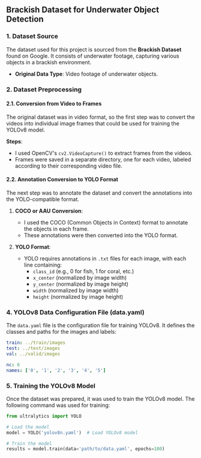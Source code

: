 ## Brackish Dataset for Underwater Object Detection

### 1. **Dataset Source**
The dataset used for this project is sourced from the **Brackish Dataset** found on Google. It consists of underwater footage, capturing various objects in a brackish environment.

- **Original Data Type**: Video footage of underwater objects.

### 2. **Dataset Preprocessing**

#### 2.1. **Conversion from Video to Frames**
The original dataset was in video format, so the first step was to convert the videos into individual image frames that could be used for training the YOLOv8 model.

**Steps**:
- I used OpenCV's `cv2.VideoCapture()` to extract frames from the videos.
- Frames were saved in a separate directory, one for each video, labeled according to their corresponding video file.


#### 2.2. **Annotation Conversion to YOLO Format**
The next step was to annotate the dataset and convert the annotations into the YOLO-compatible format.

1. **COCO or AAU Conversion**:
   - I used the COCO (Common Objects in Context) format to annotate the objects in each frame.
   - These annotations were then converted into the YOLO format.

2. **YOLO Format**:
   - YOLO requires annotations in `.txt` files for each image, with each line containing:
     - `class_id` (e.g., 0 for fish, 1 for coral, etc.)
     - `x_center` (normalized by image width)
     - `y_center` (normalized by image height)
     - `width` (normalized by image width)
     - `height` (normalized by image height)




### 4. **YOLOv8 Data Configuration File (data.yaml)**

The `data.yaml` file is the configuration file for training YOLOv8. It defines the classes and paths for the images and labels:

```yaml
train: ../train/images
test: ../test/images
val: ../valid/images

nc: 6  
names: ['0', '1', '2', '3', '4', '5']
```

### 5. **Training the YOLOv8 Model**
Once the dataset was prepared, it was used to train the YOLOv8 model. The following command was used for training:

```python
from ultralytics import YOLO

# Load the model
model = YOLO('yolov8n.yaml')  # Load YOLOv8 model

# Train the model
results = model.train(data='path/to/data.yaml', epochs=100)
```
